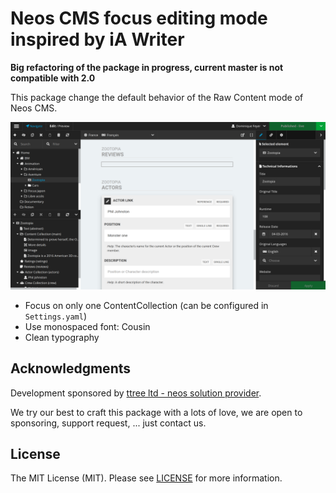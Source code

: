 Neos CMS focus editing mode inspired by iA Writer
=================================================

**Big refactoring of the package in progress, current master is not compatible with 2.0**

This package change the default behavior of the Raw Content mode of Neos CMS.

![Ttree Writer Mode for Neos CMS](Documentation/demo.png)

- Focus on only one ContentCollection (can be configured in ``Settings.yaml``)
- Use monospaced font: Cousin
- Clean typography

Acknowledgments
---------------

Development sponsored by [ttree ltd - neos solution provider](http://ttree.ch).

We try our best to craft this package with a lots of love, we are open to sponsoring, support request, ... just contact us.

License
-------

The MIT License (MIT). Please see [LICENSE](LICENSE.txt) for more information.
